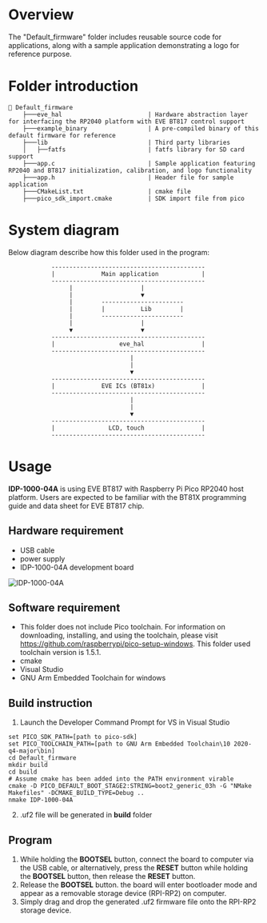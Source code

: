 # Overview
The "Default_firmware" folder includes reusable source code for applications, along with a sample application demonstrating a logo for reference purpose.

# Folder introduction
```
📂 Default_firmware
    ├───eve_hal                        | Hardware abstraction layer for interfacing the RP2040 platform with EVE BT817 control support
    ├───example_binary                 | A pre-compiled binary of this default firmware for reference
    ├───lib                            | Third party libraries
    │   ├──fatfs                       | fatfs library for SD card support
    ├───app.c                          | Sample application featuring RP2040 and BT817 initialization, calibration, and logo functionality
    ├───app.h                          | Header file for sample application
    ├───CMakeList.txt                  | cmake file
    ├───pico_sdk_import.cmake          | SDK import file from pico
```

# System diagram
Below diagram describe how this folder used in the program:
                     
                -------------------------------------------
                |             Main application            |
                -------------------------------------------
                     |                   |
                     |                   ▼
                     |        -----------------------
                     |        |          Lib        |
                     |        -----------------------
                     |                   |
                     ▼                   ▼
                -------------------------------------------
                |                  eve_hal                |
                -------------------------------------------
                                      |
                                      |
                                      ▼
                -------------------------------------------
                |             EVE ICs (BT81x)             |
                -------------------------------------------
                                      |
                                      |
                                      ▼   
                -------------------------------------------
                |               LCD, touch                | 
                -------------------------------------------

# Usage
**IDP-1000-04A** is using EVE BT817 with Raspberry Pi Pico RP2040 host platform. Users are expected to be familiar with the BT81X programming guide and data sheet for EVE BT817 chip.

## Hardware requirement
* USB cable
* power supply
* IDP-1000-04A development board

![IDP-1000-04A](https://github.com/user-attachments/assets/87c11c64-84f7-4b9f-b9e7-034e60a9175f)

## Software requirement
* This folder does not include Pico toolchain. For information on downloading, installing, and using the toolchain, please visit https://github.com/raspberrypi/pico-setup-windows. This folder used toolchain version is 1.5.1.
* cmake
* Visual Studio
* GNU Arm Embedded Toolchain for windows

## Build instruction
1. Launch the Developer Command Prompt for VS in Visual Studio
```console
set PICO_SDK_PATH=[path to pico-sdk]
set PICO_TOOLCHAIN_PATH=[path to GNU Arm Embedded Toolchain\10 2020-q4-major\bin]
cd Default_firmware
mkdir build
cd build
# Assume cmake has been added into the PATH environment virable
cmake -D PICO_DEFAULT_BOOT_STAGE2:STRING=boot2_generic_03h -G "NMake Makefiles" -DCMAKE_BUILD_TYPE=Debug ..
nmake IDP-1000-04A
```
2. .uf2 file will be generated in __build__ folder

## Program
1. While holding the **BOOTSEL** button, connect the board to computer via the USB cable, or alternatively, press the **RESET** button while holding the **BOOTSEL** button, then release the **RESET** button.
2. Release the **BOOTSEL** button. the board will enter bootloader mode and appear as a removable storage device (RPI-RP2) on computer.
3. Simply drag and drop the generated .uf2 firmware file onto the RPI-RP2 storage device.
